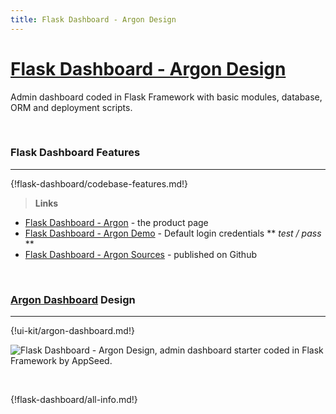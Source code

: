 ```yaml
---
title: Flask Dashboard - Argon Design
---
```


# [Flask Dashboard - Argon Design](https://appseed.us/admin-dashboards/flask-boilerplate-dashboard-argon)

Admin dashboard coded in Flask Framework with basic modules, database, ORM and deployment scripts.

<br />

### Flask Dashboard Features
---

{!flask-dashboard/codebase-features.md!}

> **Links**

- [Flask Dashboard - Argon](https://appseed.us/admin-dashboards/flask-boilerplate-dashboard-argon) - the product page
- [Flask Dashboard - Argon Demo](https://flask-dashboard-argon.appseed.us/) - Default login credentials ** *test / pass* **
- [Flask Dashboard - Argon Sources](https://github.com/app-generator/flask-boilerplate-dashboard-argon) - published on Github

<br />

### [Argon Dashboard](/bootstrap-template/argon-dashboard/) Design
---

{!ui-kit/argon-dashboard.md!}

![Flask Dashboard - Argon Design, admin dashboard starter coded in Flask Framework by AppSeed.](https://raw.githubusercontent.com/app-generator/flask-boilerplate-dashboard-argon/master/media/flask-boilerplate-dashboard-argon-screen.png) 

<br />

{!flask-dashboard/all-info.md!}
